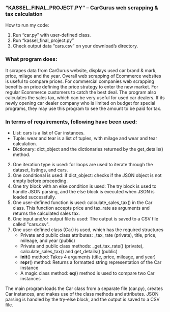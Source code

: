 ### “KASSEL_FINAL_PROJECT.PY” – CarGurus web scrapping & tax calculation 

How to run my code: 
1.	Run “car.py” with user-defined class.
2.	Run “kassel_final_project.py” 
3.	Check output data “cars.csv” on your download’s directory. 

### What program does: 
It scrapes data from CarGurus website, displays used car brand & mark, price, milage and the year. Overall web scrapping of Ecommerce websites is useful to compare prices. For commercial companies web scrapping benefits on price defining the price strategy to enter the new market. For regular Ecommerce customers to catch the best deal. The program also calculates the sales tax, which can be very useful for used car dealers. If its newly opening car dealer company who is limited on budget for special programs, they may use this program to see the amount to be paid for tax.

### In terms of requirements, following have been used:
-	List: cars is a list of Car instances.
-	Tuple: wear and tear is a list of tuples, with milage and wear and tear calculation.
-	Dictionary: dict_object and the dictionaries returned by the get_details() method.
  
2. One iteration type is used: for loops are used to iterate through the dataset, listings, and cars.
3. One conditional is used: if dict_object: checks if the JSON object is not empty before proceeding.
4. One try block with an else condition is used: The try block is used to handle JSON parsing, and the else block is executed when JSON is loaded successfully.
5. One user-defined function is used: calculate_sales_tax() in the Car class. This function accepts price and tax_rate as arguments and returns the calculated sales tax.
6. One input and/or output file is used: The output is saved to a CSV file called "cars.csv".
7. One user-defined class (Car) is used, which has the required structures
      - Private and public class attributes: _tax_rate (private), title, price, mileage, and year (public)
      - Private and public class methods: _get_tax_rate() (private), calculate_sales_tax() and get_details() (public)
      - __init__() method: Takes 4 arguments (title, price, mileage, and year)
      - __repr__() method: Returns a formatted string representation of the Car instance
      - A magic class method: __eq__() method is used to compare two Car instances

The main program loads the Car class from a separate file (car.py), creates Car instances, and makes use of the class methods and attributes. JSON parsing is handled by the try-else block, and the output is saved to a CSV file.

